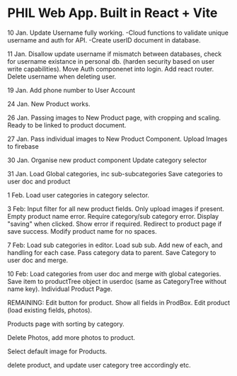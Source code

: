 # PHIL Web App. Built in React + Vite
10 Jan.
Update Username fully working. 
-Cloud functions to validate unique username and auth for API. 
-Create userID document in database.

11 Jan.
Disallow update username if mismatch between databases, check for username existance in personal db. (harden security based on user write capabilities).
Move Auth componenet into login.
Add react router.
Delete username when deleting user.

19 Jan.
Add phone number to User Account

24 Jan.
New Product works.

26 Jan.
Passing images to New Product page, with cropping and scaling. Ready to be linked to product document.

27 Jan.
Pass individual images to New Product Component. Upload Images to firebase

30 Jan.
Organise new product component
Update category selector

31 Jan.
Load Global categories, inc sub-subcategories
Save categories to user doc and product

1 Feb.
Load user categories in category selector.

3 Feb:
Input filter for all new product fields. Only upload images if present. Empty product name error. Require category/sub category error. Display "saving" when clicked. Show error if required. Redirect to product page if save success. Modify product name for no spaces.

7 Feb: 
Load sub categories in editor.
Load sub sub.
Add new of each, and handling for each case.
Pass category data to parent.
Save Category to user doc and merge.

10 Feb: 
Load categories from user doc and merge with global categories.
Save item to productTree object in userdoc (same as CategoryTree without name key).
Individual Product Page.

REMAINING:
Edit button for product.
Show all fields in ProdBox.
Edit product (load existing fields, photos).


Products page with sorting by category.

Delete Photos, add more photos to product.

Select default image for Products.

delete product, and update user category tree accordingly etc.

